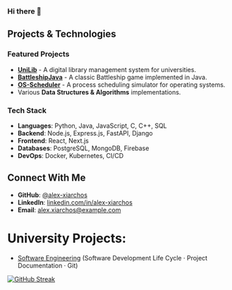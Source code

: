 ### Hi there 👋

## Projects & Technologies
### Featured Projects
- **[UniLib](https://github.com/alex-xiarchos/UniLib)** - A digital library management system for universities.
- **[BattleshipJava](https://github.com/alex-xiarchos/BattleshipJava)** - A classic Battleship game implemented in Java.
- **[OS-Scheduler](https://github.com/alex-xiarchos/OS-Scheduler)** - A process scheduling simulator for operating systems.
- Various **Data Structures & Algorithms** implementations.

### Tech Stack
- **Languages**: Python, Java, JavaScript, C, C++, SQL
- **Backend**: Node.js, Express.js, FastAPI, Django
- **Frontend**: React, Next.js
- **Databases**: PostgreSQL, MongoDB, Firebase
- **DevOps**: Docker, Kubernetes, CI/CD

## Connect With Me
- **GitHub**: [@alex-xiarchos](https://github.com/alex-xiarchos)
- **LinkedIn**: [linkedin.com/in/alex-xiarchos](https://linkedin.com/in/alex-xiarchos)
- **Email**: alex.xiarchos@example.com

# University Projects:
- [Software Engineering](https://github.com/alex-xiarchos/ceid-UniLib) (Software Development Life Cycle · Project Documentation · Git)

[![GitHub Streak](https://streak-stats.demolab.com?user=alex-xiarchos&theme=github-dark-blue&hide_border=true&mode=weekly)](https://git.io/streak-stats)
